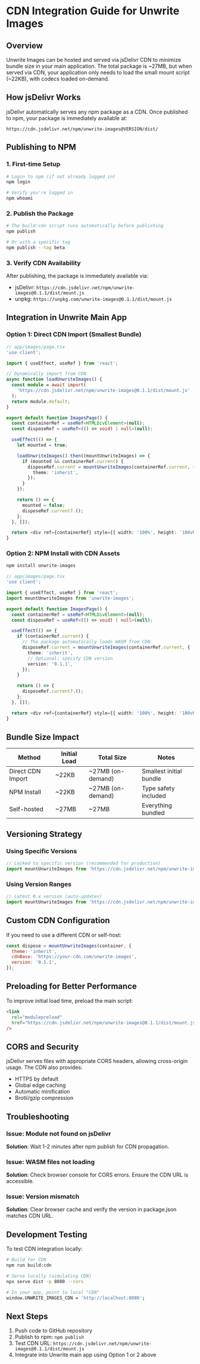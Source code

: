 # CDN Integration Guide for Unwrite Images

## Overview

Unwrite Images can be hosted and served via jsDelivr CDN to minimize bundle size in your main application. The total package is ~27MB, but when served via CDN, your application only needs to load the small mount script (~22KB), with codecs loaded on-demand.

## How jsDelivr Works

jsDelivr automatically serves any npm package as a CDN. Once published to npm, your package is immediately available at:

```
https://cdn.jsdelivr.net/npm/unwrite-images@VERSION/dist/
```

## Publishing to NPM

### 1. First-time Setup

```bash
# Login to npm (if not already logged in)
npm login

# Verify you're logged in
npm whoami
```

### 2. Publish the Package

```bash
# The build:cdn script runs automatically before publishing
npm publish

# Or with a specific tag
npm publish --tag beta
```

### 3. Verify CDN Availability

After publishing, the package is immediately available via:

- jsDelivr: `https://cdn.jsdelivr.net/npm/unwrite-images@0.1.1/dist/mount.js`
- unpkg: `https://unpkg.com/unwrite-images@0.1.1/dist/mount.js`

## Integration in Unwrite Main App

### Option 1: Direct CDN Import (Smallest Bundle)

```typescript
// app/images/page.tsx
'use client';

import { useEffect, useRef } from 'react';

// Dynamically import from CDN
async function loadUnwriteImages() {
  const module = await import(
    'https://cdn.jsdelivr.net/npm/unwrite-images@0.1.1/dist/mount.js'
  );
  return module.default;
}

export default function ImagesPage() {
  const containerRef = useRef<HTMLDivElement>(null);
  const disposeRef = useRef<(() => void) | null>(null);

  useEffect(() => {
    let mounted = true;

    loadUnwriteImages().then((mountUnwriteImages) => {
      if (mounted && containerRef.current) {
        disposeRef.current = mountUnwriteImages(containerRef.current, {
          theme: 'inherit',
        });
      }
    });

    return () => {
      mounted = false;
      disposeRef.current?.();
    };
  }, []);

  return <div ref={containerRef} style={{ width: '100%', height: '100vh' }} />;
}
```

### Option 2: NPM Install with CDN Assets

```bash
npm install unwrite-images
```

```typescript
// app/images/page.tsx
'use client';

import { useEffect, useRef } from 'react';
import mountUnwriteImages from 'unwrite-images';

export default function ImagesPage() {
  const containerRef = useRef<HTMLDivElement>(null);
  const disposeRef = useRef<(() => void) | null>(null);

  useEffect(() => {
    if (containerRef.current) {
      // The package automatically loads WASM from CDN
      disposeRef.current = mountUnwriteImages(containerRef.current, {
        theme: 'inherit',
        // Optional: specify CDN version
        version: '0.1.1',
      });
    }

    return () => {
      disposeRef.current?.();
    };
  }, []);

  return <div ref={containerRef} style={{ width: '100%', height: '100vh' }} />;
}
```

## Bundle Size Impact

| Method            | Initial Load | Total Size        | Notes                   |
| ----------------- | ------------ | ----------------- | ----------------------- |
| Direct CDN Import | ~22KB        | ~27MB (on-demand) | Smallest initial bundle |
| NPM Install       | ~22KB        | ~27MB (on-demand) | Type safety included    |
| Self-hosted       | ~27MB        | ~27MB             | Everything bundled      |

## Versioning Strategy

### Using Specific Versions

```javascript
// Locked to specific version (recommended for production)
import mountUnwriteImages from 'https://cdn.jsdelivr.net/npm/unwrite-images@0.1.1/dist/mount.js';
```

### Using Version Ranges

```javascript
// Latest 0.x version (auto-updates)
import mountUnwriteImages from 'https://cdn.jsdelivr.net/npm/unwrite-images@^0/dist/mount.js';
```

## Custom CDN Configuration

If you need to use a different CDN or self-host:

```javascript
const dispose = mountUnwriteImages(container, {
  theme: 'inherit',
  cdnBase: 'https://your-cdn.com/unwrite-images',
  version: '0.1.1',
});
```

## Preloading for Better Performance

To improve initial load time, preload the main script:

```html
<link
  rel="modulepreload"
  href="https://cdn.jsdelivr.net/npm/unwrite-images@0.1.1/dist/mount.js"
/>
```

## CORS and Security

jsDelivr serves files with appropriate CORS headers, allowing cross-origin usage. The CDN also provides:

- HTTPS by default
- Global edge caching
- Automatic minification
- Brotli/gzip compression

## Troubleshooting

### Issue: Module not found on jsDelivr

**Solution**: Wait 1-2 minutes after npm publish for CDN propagation.

### Issue: WASM files not loading

**Solution**: Check browser console for CORS errors. Ensure the CDN URL is accessible.

### Issue: Version mismatch

**Solution**: Clear browser cache and verify the version in package.json matches CDN URL.

## Development Testing

To test CDN integration locally:

```bash
# Build for CDN
npm run build:cdn

# Serve locally (simulating CDN)
npx serve dist -p 8080 --cors

# In your app, point to local "CDN"
window.UNWRITE_IMAGES_CDN = 'http://localhost:8080';
```

## Next Steps

1. Push code to GitHub repository
2. Publish to npm: `npm publish`
3. Test CDN URL: `https://cdn.jsdelivr.net/npm/unwrite-images@0.1.1/dist/mount.js`
4. Integrate into Unwrite main app using Option 1 or 2 above
